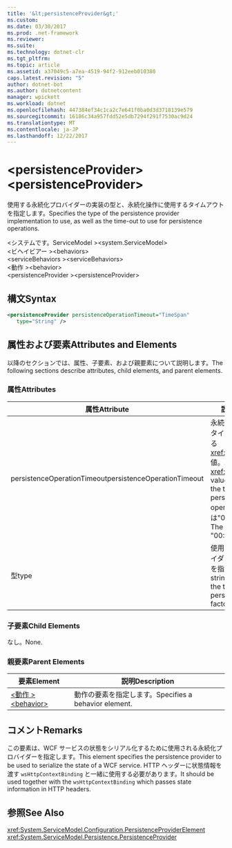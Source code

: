 ```yaml
---
title: '&lt;persistenceProvider&gt;'
ms.custom: 
ms.date: 03/30/2017
ms.prod: .net-framework
ms.reviewer: 
ms.suite: 
ms.technology: dotnet-clr
ms.tgt_pltfrm: 
ms.topic: article
ms.assetid: a37049c5-a7ea-4519-94f2-912eeb010380
caps.latest.revision: "5"
author: dotnet-bot
ms.author: dotnetcontent
manager: wpickett
ms.workload: dotnet
ms.openlocfilehash: 447384ef34c1ca2c7e641f0ba0d3d3718139e579
ms.sourcegitcommit: 16186c34a957fdd52e5db7294f291f7530ac9d24
ms.translationtype: MT
ms.contentlocale: ja-JP
ms.lasthandoff: 12/22/2017
---
```

# <a name="ltpersistenceprovidergt"></a><span data-ttu-id="fbe2f-102">&lt;persistenceProvider&gt;</span><span class="sxs-lookup"><span data-stu-id="fbe2f-102">&lt;persistenceProvider&gt;</span></span>
<span data-ttu-id="fbe2f-103">使用する永続化プロバイダーの実装の型と、永続化操作に使用するタイムアウトを指定します。</span><span class="sxs-lookup"><span data-stu-id="fbe2f-103">Specifies the type of the persistence provider implementation to use, as well as the time-out to use for persistence operations.</span></span>  
  
 <span data-ttu-id="fbe2f-104">\<システムです。ServiceModel ></span><span class="sxs-lookup"><span data-stu-id="fbe2f-104">\<system.ServiceModel></span></span>  
<span data-ttu-id="fbe2f-105">\<ビヘイビアー ></span><span class="sxs-lookup"><span data-stu-id="fbe2f-105">\<behaviors></span></span>  
<span data-ttu-id="fbe2f-106">\<serviceBehaviors ></span><span class="sxs-lookup"><span data-stu-id="fbe2f-106">\<serviceBehaviors></span></span>  
<span data-ttu-id="fbe2f-107">\<動作 ></span><span class="sxs-lookup"><span data-stu-id="fbe2f-107">\<behavior></span></span>  
<span data-ttu-id="fbe2f-108">\<persistenceProvider ></span><span class="sxs-lookup"><span data-stu-id="fbe2f-108">\<persistenceProvider></span></span>  
  
## <a name="syntax"></a><span data-ttu-id="fbe2f-109">構文</span><span class="sxs-lookup"><span data-stu-id="fbe2f-109">Syntax</span></span>  
  
```xml  
<persistenceProvider persistenceOperationTimeout="TimeSpan"  
   type="String" />  
```  
  
## <a name="attributes-and-elements"></a><span data-ttu-id="fbe2f-110">属性および要素</span><span class="sxs-lookup"><span data-stu-id="fbe2f-110">Attributes and Elements</span></span>  
 <span data-ttu-id="fbe2f-111">以降のセクションでは、属性、子要素、および親要素について説明します。</span><span class="sxs-lookup"><span data-stu-id="fbe2f-111">The following sections describe attributes, child elements, and parent elements.</span></span>  
  
### <a name="attributes"></a><span data-ttu-id="fbe2f-112">属性</span><span class="sxs-lookup"><span data-stu-id="fbe2f-112">Attributes</span></span>  
  
|<span data-ttu-id="fbe2f-113">属性</span><span class="sxs-lookup"><span data-stu-id="fbe2f-113">Attribute</span></span>|<span data-ttu-id="fbe2f-114">説明</span><span class="sxs-lookup"><span data-stu-id="fbe2f-114">Description</span></span>|  
|---------------|-----------------|  
|<span data-ttu-id="fbe2f-115">persistenceOperationTimeout</span><span class="sxs-lookup"><span data-stu-id="fbe2f-115">persistenceOperationTimeout</span></span>|<span data-ttu-id="fbe2f-116">永続化動作に使用するタイムアウトを指定する <xref:System.TimeSpan> 値。</span><span class="sxs-lookup"><span data-stu-id="fbe2f-116">A <xref:System.TimeSpan> value that specifies the time-out used for persistence operations.</span></span> <span data-ttu-id="fbe2f-117">既定値は"00: 00:30"です。</span><span class="sxs-lookup"><span data-stu-id="fbe2f-117">The default is "00:00:30".</span></span>|  
|<span data-ttu-id="fbe2f-118">型</span><span class="sxs-lookup"><span data-stu-id="fbe2f-118">type</span></span>|<span data-ttu-id="fbe2f-119">使用する永続化プロバイダー ファクトリの型を指定する文字列。</span><span class="sxs-lookup"><span data-stu-id="fbe2f-119">A string that specifies the type of the persistence provider factory to use.</span></span>|  
  
### <a name="child-elements"></a><span data-ttu-id="fbe2f-120">子要素</span><span class="sxs-lookup"><span data-stu-id="fbe2f-120">Child Elements</span></span>  
 <span data-ttu-id="fbe2f-121">なし。</span><span class="sxs-lookup"><span data-stu-id="fbe2f-121">None.</span></span>  
  
### <a name="parent-elements"></a><span data-ttu-id="fbe2f-122">親要素</span><span class="sxs-lookup"><span data-stu-id="fbe2f-122">Parent Elements</span></span>  
  
|<span data-ttu-id="fbe2f-123">要素</span><span class="sxs-lookup"><span data-stu-id="fbe2f-123">Element</span></span>|<span data-ttu-id="fbe2f-124">説明</span><span class="sxs-lookup"><span data-stu-id="fbe2f-124">Description</span></span>|  
|-------------|-----------------|  
|[<span data-ttu-id="fbe2f-125">\<動作 ></span><span class="sxs-lookup"><span data-stu-id="fbe2f-125">\<behavior></span></span>](../../../../../docs/framework/configure-apps/file-schema/wcf/behavior-of-endpointbehaviors.md)|<span data-ttu-id="fbe2f-126">動作の要素を指定します。</span><span class="sxs-lookup"><span data-stu-id="fbe2f-126">Specifies a behavior element.</span></span>|  
  
## <a name="remarks"></a><span data-ttu-id="fbe2f-127">コメント</span><span class="sxs-lookup"><span data-stu-id="fbe2f-127">Remarks</span></span>  
 <span data-ttu-id="fbe2f-128">この要素は、WCF サービスの状態をシリアル化するために使用される永続化プロバイダーを指定します。</span><span class="sxs-lookup"><span data-stu-id="fbe2f-128">This element specifies the persistence provider to be used to serialize the state of a WCF service.</span></span> <span data-ttu-id="fbe2f-129">HTTP ヘッダーに状態情報を渡す `wsHttpContextBinding` と一緒に使用する必要があります。</span><span class="sxs-lookup"><span data-stu-id="fbe2f-129">It should be used together with the `wsHttpContextBinding` which passes state information in HTTP headers.</span></span>  
  
## <a name="see-also"></a><span data-ttu-id="fbe2f-130">参照</span><span class="sxs-lookup"><span data-stu-id="fbe2f-130">See Also</span></span>  
 <xref:System.ServiceModel.Configuration.PersistenceProviderElement>  
 <xref:System.ServiceModel.Persistence.PersistenceProvider>
